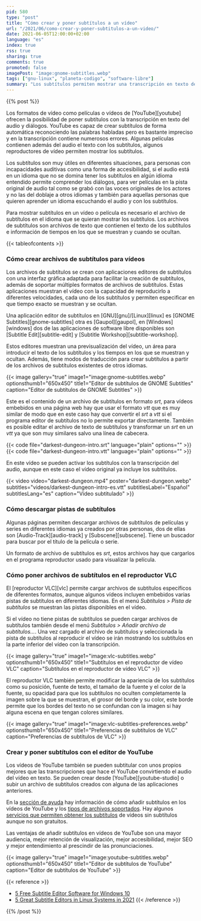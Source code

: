 ```yaml
---
pid: 580
type: "post"
title: "Cómo crear y poner subtítulos a un vídeo"
url: "/2021/06/como-crear-y-poner-subtitulos-a-un-video/"
date: 2021-06-05T12:00:00+02:00
language: "es"
index: true
rss: true
sharing: true
comments: true
promoted: false
imagePost: "image:gnome-subtitles.webp"
tags: ["gnu-linux", "planeta-codigo", "software-libre"]
summary: "Los subtítulos permiten mostrar una transcripción en texto del audio y diálogos en vídeos, películas y series. Algunos reproductores de vídeo permiten seleccionar la pista de subtítulos embebidos en los propios vídeos o añadir nuevas pistas de subtítulos a los vídeos. Hay programas editores que permiten crear y modificar los archivos de subtítulos. También hay algunas páginas de las que descargar los archivos subtítulos."
---
```


{{% post %}}

Los formatos de vídeo como películas o vídeos de [YouTube][youtube] ofrecen la posibilidad de poner subtítulos con la transcripción en texto del audio y diálogos. YouTube es capaz de crear subtítulos de forma automática reconociendo las palabras habladas pero es bastante impreciso y en la transcripción contiene numerosos errores. Algunas películas contienen además del audio el texto con los subtítulos, algunos reproductores de vídeo permiten mostrar los subtítulos.

Los subtítulos son muy útiles en diferentes situaciones, para personas con incapacidades auditivas como una forma de accesibilidad, si el audio está en un idioma que no se domina tener los subtítulos en algún idioma entendido permite comprender los diálogos, para ver películas en la pista original de audio tal como se grabó con las voces originales de los actores y no las del doblaje a otros idiomas y también para aquellas personas que quieren aprender un idioma escuchando el audio y con los subtítulos.

Para mostrar subtítulos en un vídeo o película es necesario el archivo de subtítulos en el idioma que se quieran mostrar los subtítulos. Los archivos de subtítulos son archivos de texto que contienen el texto de los subtítulos e información de tiempos en los que se muestran y cuando se ocultan.

{{< tableofcontents >}}

### Cómo crear archivos de subtítulos para vídeos

Los archivos de subtítulos se crean con aplicaciones editores de subtítulos con una interfaz gráfica adaptada para facilitar la creación de subtítulos, además de soportar múltiples formatos de archivos de subtítulos. Estas aplicaciones muestran el vídeo con la capacidad de reproducirlo a diferentes velocidades, cada uno de los subtítulos y permiten especificar en que tiempo exacto se muestran y se ocultan.

Una aplicación editor de subtítulos en [GNU][gnu]/[Linux][linux] es [GNOME Subtitles][gnome-subtitles] otra es [Gaupol][gaupol], en [Windows][windows] dos de las aplicaciones de software libre disponibles son [Subtitle Edit][subtitle-edit] y [Subtitle Workshop][subtitle-workshop].

Estos editores muestran una previsualización del vídeo, un área para introducir el texto de los subtítulos y los tiempos en los que se muestran y ocultan. Además, tiene modos de traducción para crear subtítulos a partir de los archivos de subtítulos existentes de otros idiomas.

{{< image
    gallery="true"
    image1="image:gnome-subtitles.webp" optionsthumb1="650x450" title1="Editor de subtítulos de GNOME Subtitles"
    caption="Editor de subtítulos de GNOME Subtitles" >}}

Este es el contenido de un archivo de subtítulos en formato _srt_, para vídeos embebidos en una página web hay que usar el formato _vtt_ que es muy similar de modo que en este caso hay que convertir el _srt_ a _vtt_ si el programa editor de subtítulos no lo permite exportar directamente. También es posible editar el archivo de texto de subtítulos y transformar un _srt_ en un _vtt_ ya que son muy similares salvo una línea de cabecera.

{{< code file="darkest-dungeon-intro.srt" language="plain" options="" >}}
{{< code file="darkest-dungeon-intro.vtt" language="plain" options="" >}}

En este vídeo se pueden activar los subtítulos con la transcripción del audio, aunque en este caso el vídeo original ya incluye los subtítulos.

{{< video
    video="darkest-dungeon.mp4"
    poster="darkest-dungeon.webp"
    subtitles="videos/darkest-dungeon-intro-es.vtt"
    subtitlesLabel="Español" subtitlesLang="es"
    caption="Vídeo subtitulado" >}}

### Cómo descargar pistas de subtítulos

Algunas páginas permiten descargar archivos de subtítulos de películas y series en diferentes idiomas ya creados por otras personas, dos de ellas son [Audio-Track][audio-track] y [Subscene][subscene]. Tiene un buscador para buscar por el título de la película o serie.

Un formato de archivo de subtítulos es _srt_, estos archivos hay que cargarlos en el programa reproductor usado para visualizar la película.

### Cómo poner archivos de subtítulos en el reproductor VLC

El [reproductor VLC][vlc] permite cargar archivos de subtítulos específicos de diferentes formatos, aunque algunos vídeos incluyen embebidos varias pistas de subtítulos en diferentes idiomas. En el menú _Subtítulos > Pista de subtítulos_ se muestran las pistas disponibles en el vídeo.

Si el vídeo no tiene pistas de subtítulos se pueden cargar archivos de subtítulos también desde el menú _Subtítulos > Añadir archivo de subtítulos..._. Una vez cargado el archivo de subtítulos y seleccionada la pista de subtítulos al reproducir el vídeo se irán mostrando los subtítulos en la parte inferior del vídeo con la transcripción.

{{< image
    gallery="true"
    image1="image:vlc-subtitles.webp" optionsthumb1="650x450" title1="Subtítulos en el reproductor de vídeo VLC"
    caption="Subtítulos en el reproductor de vídeo VLC" >}}

El reproductor VLC también permite modificar la apariencia de los subtítulos como su posición, fuente de texto, el tamaño de la fuente y el color de la fuente, su opacidad para que los subtítulos no oculten completamente la imagen sobre la que se muestran, el grosor del borde y su color, este borde permite que los bordes del texto no se confundan con la imagen si hay alguna escena en que tengan colores similares.

{{< image
    gallery="true"
    image1="image:vlc-subtitles-preferences.webp" optionsthumb1="650x450" title1="Preferencias de subtítulos de VLC"
    caption="Preferencias de subtítulos de VLC" >}}

### Crear y poner subtítulos con el editor de YouTube

Los vídeos de YouTube también se pueden subtitular con unos propios mejores que las transcripciones que hace el YouTube convirtiendo el audio del vídeo en texto. Se pueden crear desde [YouTube][youtube-studio] o subir un archivo de subtítulos creados con alguna de las aplicaciones anteriores.

En la [sección de ayuda](https://support.google.com/youtube/) hay información de cómo añadir subtítulos en los vídeos de YouTube y los [tipos de archivos soportados](https://support.google.com/youtube/answer/2734698). Hay algunos [servicios que permiten obtener los subtítulos](https://support.google.com/youtube/answer/9861599?hl=en&ref_topic=7296214) de vídeos sin subtítulos aunque no son gratuitos.

Las ventajas de añadir subtítulos en vídeos de YouTube son una mayor audiencia, mejor retención de visualización, mejor accesibilidad, mejor SEO y mejor entendimiento al prescindir de las pronunciaciones.

{{< image
    gallery="true"
    image1="image:youtube-subtitles.webp" optionsthumb1="650x450" title1="Editor de subtítulos de YouTube"
    caption="Editor de subtítulos de YouTube" >}}

{{< reference >}}
* [5 Free Subtitle Editor Software for Windows 10](https://www.ilovefreesoftware.com/21/windows-10/free-subtitle-editor-windows-10.html)
* [5 Great Subtitle Editors in Linux Systems in 2021](https://www.debugpoint.com/2015/08/3-great-subtitle-editors-in-linux-systems/)
{{< /reference >}}

{{% /post %}}
